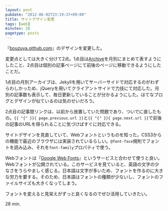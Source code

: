 ```yaml
---
layout: post
pubdate: "2012-06-02T23:19:37+09:00"
title: サイトデザイン変更
tags: [web]
minutes: 28
pagetype: posts
---
```

『[bouzuya.github.com](http://bouzuya.github.com/)』のデザインを変更した。

変更点としては大きく分けて2点。1点目は[Archive](http://bouzuya.github.com/blog-archive.html)を月別にまとめて表すようにしたこと、2点目は個別の記事ページにて前後のページに移動できるようにしたことだ。

1点目の月別アーカイブは、Jekyllを用いてサーバーサイドで対応するのがわずらわしかっため、jQueryを用いてクライアントサイドで力技にて対応した。月別の記事数も表示して、毎日更新していることが分かるようにした。はてなブログとデザインが似ているのは気のせいだろう。

2点目の記事間リンクは、以前から放置していた問題であり、ついでに直したもの。`{{ "{" }}{ page.previous.url }}`と`{{ "{" }}{ page.next.url }}`で前後の記事のURLを得られることに気づけばすぐに対応できる。

サイトデザインを見直していて、Webフォントというものを知った。CSS3からの機能で最近のブラウザには実装されているらしい。`@font-face`規則でフォントを読み込み、それを`font-family`プロパティで使う。

Webフォントは『[Google Web Fonts](http://www.google.com/webfonts/)』というサービスと合わせて使うと良い。Webフォントが公開されている。このサービスを見ていると、英語の文字の少なさをうらやましく感じる。日本語は文字が多いため、フォントを作るのに大きな労力を要する。そのため、日本語はフォントの種類が少ないし、フォントのファイルサイズも大きくなってしまう。

フォントを変えると見栄えがずっと良くなるのでぜひ活用していきたい。

28 min.
